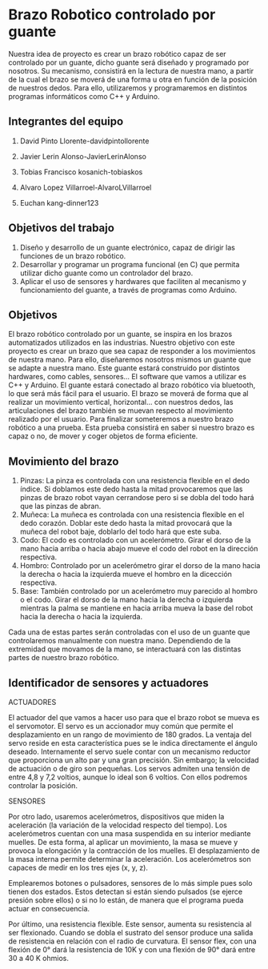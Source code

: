 # Brazo Robotico controlado por guante

Nuestra idea de proyecto es crear un brazo robótico capaz de ser controlado por un guante, dicho guante será diseñado y programado por nosotros. Su mecanismo, consistirá en la lectura de nuestra mano, a partir de la cual el brazo se moverá de una forma u otra en función de la posición de nuestros dedos. Para ello, utilizaremos y programaremos en distintos programas informáticos como C++ y Arduino.

## Integrantes del equipo

1. David Pinto Llorente-davidpintollorente 

2. Javier Lerin Alonso-JavierLerinAlonso

3. Tobias Francisco kosanich-tobiaskos

4. Alvaro Lopez Villarroel-AlvaroLVillarroel

5. Euchan kang-dinner123

## Objetivos del trabajo

1. Diseño y desarrollo de un guante electrónico, capaz de dirigir las funciones de un brazo robótico.
2. Desarrollar y programar un programa funcional (en C) que permita utilizar dicho guante como un controlador del brazo.
3. Aplicar el uso de sensores y hardwares que faciliten al mecanismo y funcionamiento del guante, a través de programas como Arduino.   

## Objetivos

El brazo robótico controlado por un guante, se inspira en los brazos automatizados utilizados en las industrias. Nuestro objetivo con este proyecto es crear un brazo que sea capaz de responder a los movimientos de nuestra mano. Para ello, diseñaremos nosotros mismos un guante que se adapte a nuestra mano. Este guante estará construido por distintos hardwares, como cables, sensores... El software que vamos a utilizar es C++ y Arduino. El guante estará conectado al brazo robótico via bluetooth, lo que será más fácil para el usuario. El brazo se moverá de forma que al realizar un movimiento vertical, horizontal... con nuestros dedos, las articulaciones del brazo también se muevan respecto al movimiento realizado por el usuario. Para finalizar someteremos a nuestro brazo robótico a una prueba. Esta prueba consistirá en saber si nuestro brazo es capaz o no, de mover y coger objetos de forma eficiente.

## Movimiento del brazo
1. Pinzas:
La pinza es controlada con una resistencia flexible en el dedo índice. Si doblamos este dedo hasta la mitad provocaremos que las pinzas de brazo robot vayan cerrandose pero si se dobla del todo hará que las pinzas de abran.
2. Muñeca:
La muñeca es controlada con una resistencia flexible en el dedo corazón. Doblar este dedo hasta la mitad provocará que la muñeca del robot baje, doblarlo del todo hará que este  suba.
3. Codo:
El codo es controlado con un acelerómetro. Girar el dorso de la mano hacia arriba o hacia abajo mueve el codo del robot en la dirección respectiva.
4. Hombro:
Controlado por un acelerómetro girar el dorso de la mano hacia la derecha o hacia la izquierda mueve el hombro en la dicección respectiva. 
5. Base:
También controlado por un acelerómetro muy parecido al hombro o el codo. Girar el dorso de la mano hacia la derecha o izquierda mientras la palma se mantiene en hacia arriba mueva la base del robot hacia la derecha o hacia la izquierda. 

Cada una de estas partes serán controladas con el uso de un guante que controlaremos manualmente con nuestra mano.
Dependiendo de la extremidad que movamos de la mano, se interactuará con las distintas partes de nuestro brazo robótico.

## Identificador de sensores y actuadores

ACTUADORES

El actuador del que vamos a hacer uso para que el brazo robot se mueva es el servomotor. El servo es un accionador muy común que permite el desplazamiento en un rango de movimiento de 180 grados. La ventaja del servo reside en esta característica pues se le indica directamente el ángulo deseado. Internamente el servo suele contar con un mecanismo reductor que proporciona un alto par y una gran precisión. Sin embargo; la velocidad de actuación o de giro son pequeñas. Los servos admiten una tensión de entre 4,8 y 7,2 voltios, aunque lo ideal son 6 voltios. Con ellos podremos controlar la posición.

SENSORES

Por otro lado, usaremos acelerómetros, dispositivos que miden la aceleración (la variación de la velocidad respecto del tiempo). Los acelerómetros cuentan con una masa suspendida en su interior mediante muelles. De esta forma, al aplicar un movimiento, la masa se mueve y provoca la elongación y la contracción de los muelles. El desplazamiento de la masa interna permite determinar la aceleración. Los acelerómetros son capaces de medir en los tres ejes (x, y, z).

Emplearemos botones o pulsadores, sensores de lo más simple pues solo tienen dos estados. Estos detectan si están siendo pulsados (se ejerce presión sobre ellos) o si no lo están, de manera que el programa pueda actuar en consecuencia. 

Por último, una resistencia flexible. Este sensor, aumenta su resistencia al ser flexionado. Cuando se dobla el sustrato del sensor produce una salida de resistencia en relación con el radio de curvatura. El sensor flex, con una flexión de 0° dará la resistencia de 10K y con una flexión de 90° dará entre 30 a 40 K ohmios.
